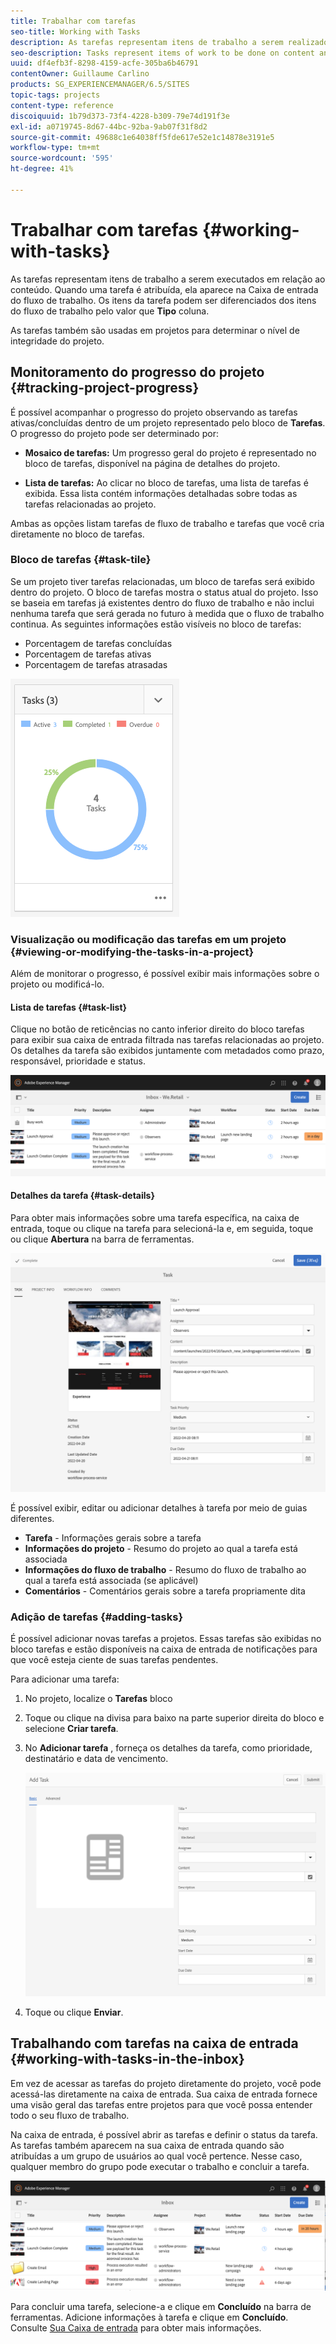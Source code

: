 ```yaml
---
title: Trabalhar com tarefas
seo-title: Working with Tasks
description: As tarefas representam itens de trabalho a serem realizados no conteúdo e são usadas nos projetos para determinar a percentagem de conclusão das tarefas atuais
seo-description: Tasks represent items of work to be done on content and are used in projects to determine the level of completeness of current tasks
uuid: df4efb3f-8298-4159-acfe-305ba6b46791
contentOwner: Guillaume Carlino
products: SG_EXPERIENCEMANAGER/6.5/SITES
topic-tags: projects
content-type: reference
discoiquuid: 1b79d373-73f4-4228-b309-79e74d191f3e
exl-id: a0719745-8d67-44bc-92ba-9ab07f31f8d2
source-git-commit: 49688c1e64038ff5fde617e52e1c14878e3191e5
workflow-type: tm+mt
source-wordcount: '595'
ht-degree: 41%

---
```



# Trabalhar com tarefas {#working-with-tasks}

As tarefas representam itens de trabalho a serem executados em relação ao conteúdo. Quando uma tarefa é atribuída, ela aparece na Caixa de entrada do fluxo de trabalho. Os itens da tarefa podem ser diferenciados dos itens do fluxo de trabalho pelo valor que **Tipo** coluna.

As tarefas também são usadas em projetos para determinar o nível de integridade do projeto.

## Monitoramento do progresso do projeto {#tracking-project-progress}

É possível acompanhar o progresso do projeto observando as tarefas ativas/concluídas dentro de um projeto representado pelo bloco de **Tarefas**. O progresso do projeto pode ser determinado por:

* **Mosaico de tarefas:** Um progresso geral do projeto é representado no bloco de tarefas, disponível na página de detalhes do projeto.

* **Lista de tarefas:** Ao clicar no bloco de tarefas, uma lista de tarefas é exibida. Essa lista contém informações detalhadas sobre todas as tarefas relacionadas ao projeto.

Ambas as opções listam tarefas de fluxo de trabalho e tarefas que você cria diretamente no bloco de tarefas.

### Bloco de tarefas {#task-tile}

Se um projeto tiver tarefas relacionadas, um bloco de tarefas será exibido dentro do projeto. O bloco de tarefas mostra o status atual do projeto. Isso se baseia em tarefas já existentes dentro do fluxo de trabalho e não inclui nenhuma tarefa que será gerada no futuro à medida que o fluxo de trabalho continua. As seguintes informações estão visíveis no bloco de tarefas:

* Porcentagem de tarefas concluídas
* Porcentagem de tarefas ativas
* Porcentagem de tarefas atrasadas

![Mosaico de tarefas](assets/project-tile-tasks.png)

### Visualização ou modificação das tarefas em um projeto {#viewing-or-modifying-the-tasks-in-a-project}

Além de monitorar o progresso, é possível exibir mais informações sobre o projeto ou modificá-lo.

#### Lista de tarefas {#task-list}

Clique no botão de reticências no canto inferior direito do bloco tarefas para exibir sua caixa de entrada filtrada nas tarefas relacionadas ao projeto. Os detalhes da tarefa são exibidos juntamente com metadados como prazo, responsável, prioridade e status.

![Caixa de entrada de tarefas do projeto](assets/project-tasks.png)

#### Detalhes da tarefa {#task-details}

Para obter mais informações sobre uma tarefa específica, na caixa de entrada, toque ou clique na tarefa para selecioná-la e, em seguida, toque ou clique **Abertura** na barra de ferramentas.

![Detalhes da tarefa](assets/project-task-detail.png)

É possível exibir, editar ou adicionar detalhes à tarefa por meio de guias diferentes.

* **Tarefa** - Informações gerais sobre a tarefa
* **Informações do projeto** - Resumo do projeto ao qual a tarefa está associada
* **Informações do fluxo de trabalho** - Resumo do fluxo de trabalho ao qual a tarefa está associada (se aplicável)
* **Comentários** - Comentários gerais sobre a tarefa propriamente dita

### Adição de tarefas {#adding-tasks}

É possível adicionar novas tarefas a projetos. Essas tarefas são exibidas no bloco tarefas e estão disponíveis na caixa de entrada de notificações para que você esteja ciente de suas tarefas pendentes.

Para adicionar uma tarefa:

1. No projeto, localize o **Tarefas** bloco
1. Toque ou clique na divisa para baixo na parte superior direita do bloco e selecione **Criar tarefa**.
1. No **Adicionar tarefa** , forneça os detalhes da tarefa, como prioridade, destinatário e data de vencimento.

   ![Adicionar uma tarefa](assets/project-add-task.png)

1. Toque ou clique **Enviar**.

## Trabalhando com tarefas na caixa de entrada {#working-with-tasks-in-the-inbox}

Em vez de acessar as tarefas do projeto diretamente do projeto, você pode acessá-las diretamente na caixa de entrada. Sua caixa de entrada fornece uma visão geral das tarefas entre projetos para que você possa entender todo o seu fluxo de trabalho.

Na caixa de entrada, é possível abrir as tarefas e definir o status da tarefa. As tarefas também aparecem na sua caixa de entrada quando são atribuídas a um grupo de usuários ao qual você pertence. Nesse caso, qualquer membro do grupo pode executar o trabalho e concluir a tarefa.

![Caixa de entrada](assets/project-inbox.png)

Para concluir uma tarefa, selecione-a e clique em **Concluído** na barra de ferramentas. Adicione informações à tarefa e clique em **Concluído**. Consulte [Sua Caixa de entrada](/help/sites-authoring/inbox.md) para obter mais informações.
